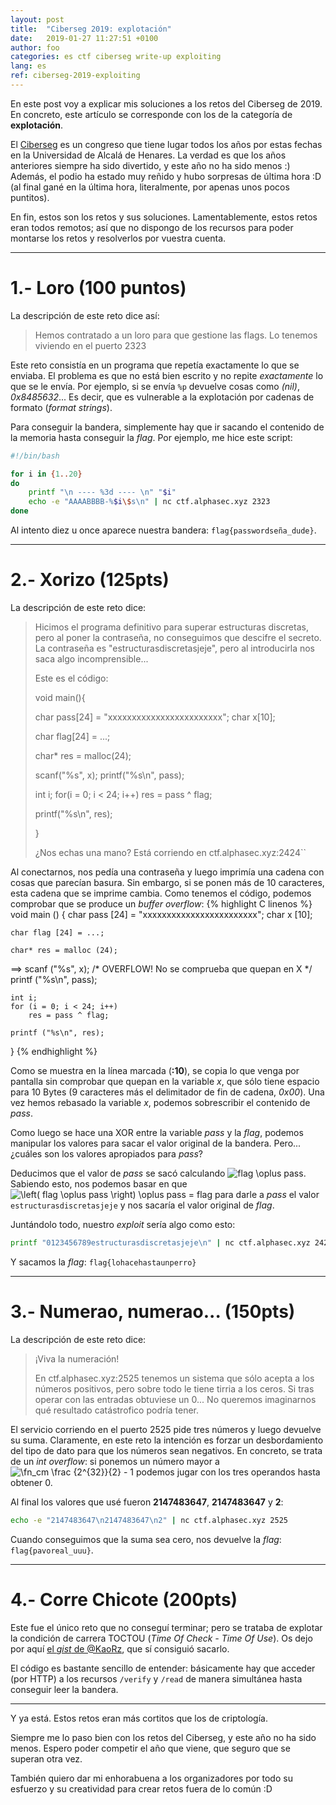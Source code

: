 ```yaml
---
layout: post
title:  "Ciberseg 2019: explotación"
date:	2019-01-27 11:27:51 +0100
author: foo
categories: es ctf ciberseg write-up exploiting
lang: es
ref: ciberseg-2019-exploiting
---
```



En este post voy a explicar mis soluciones a los retos del Ciberseg de 2019. En concreto,
este artículo se corresponde con los de la categoría de **explotación**.

El [Ciberseg](https://ciberseg.uah.es/) es un congreso que tiene lugar todos los años por
estas fechas en la Universidad de Alcalá de Henares. La verdad es que los años anteriores
siempre ha sido divertido, y este año no ha sido menos :) Además, el podio ha estado muy
reñido y hubo sorpresas de última hora :D (al final gané en la última hora,
literalmente, por apenas unos pocos puntitos).


En fin, estos son los retos y sus soluciones. Lamentablemente, estos retos eran todos
remotos; así que no dispongo de los recursos para poder montarse los retos y resolverlos
por vuestra cuenta.

-----------------------------------------------------------------------------------------

# 1.- Loro (100 puntos)

La descripción de este reto dice así:

> Hemos contratado a un loro para que gestione las flags. Lo tenemos viviendo en el
> puerto 2323


Este reto consistía en un programa que repetía exactamente lo que se enviaba. El problema
es que no está bien escrito y no repite _exactamente_ lo que se le envía. Por ejemplo, si
se envía `%p` devuelve cosas como _(nil)_, _0x8485632_... Es decir, que es vulnerable a
la explotación por cadenas de formato (_format strings_).

Para conseguir la bandera, simplemente hay que ir sacando el contenido de la memoria
hasta conseguir la _flag_. Por ejemplo, me hice este script:
```sh
#!/bin/bash

for i in {1..20}
do
	printf "\n ---- %3d ---- \n" "$i"
	echo -e "AAAABBBB-%$i\$s\n" | nc ctf.alphasec.xyz 2323
done
```

Al intento diez u once aparece nuestra bandera: `flag{passwordseña_dude}`.

-----------------------------------------------------------------------------------------

# 2.- Xorizo (125pts)

La descripción de este reto dice:

> Hicimos el programa definitivo para superar estructuras discretas, pero al poner la contraseña, no conseguimos que descifre el secreto. La contraseña es "estructurasdiscretasjeje", pero al introducirla nos saca algo incomprensible...
>
> Este es el código:
>
> void main(){
>
> char pass[24] = "xxxxxxxxxxxxxxxxxxxxxxxx";
> char x[10];
>
> char flag[24] = ...;
>
> char* res = malloc(24);
>
> scanf("%s", x);
> printf("%s\n", pass);
>
> int i;
> for(i = 0; i < 24; i++)
> res = pass ^ flag;
>
> printf("%s\n", res);
>
>
> }
>
>
> ¿Nos echas una mano? Está corriendo en ctf.alphasec.xyz:2424``



Al conectarnos, nos pedía una contraseña y luego imprimía una cadena con cosas que
parecían basura. Sin embargo, si se ponen más de 10 caracteres, esta cadena que se
imprime cambia. Como tenemos el código, podemos comprobar que se produce un
_buffer overflow_:
{% highlight C linenos %}
void main ()
{
	char pass [24] = "xxxxxxxxxxxxxxxxxxxxxxxx";
	char x [10];

	char flag [24] = ...;

	char* res = malloc (24);

==>	scanf ("%s", x);	/* OVERFLOW! No se comprueba que quepan en X */
	printf ("%s\n", pass);

	int i;
	for (i = 0; i < 24; i++)
		res = pass ^ flag;

	printf ("%s\n", res);
}
{% endhighlight %}


Como se muestra en la línea marcada (**:10**), se copia lo que venga por pantalla sin
comprobar que quepan en la variable _x_, que sólo tiene espacio para 10 Bytes (9
caracteres más el delimitador de fin de cadena, _0x00_). Una vez hemos rebasado la
variable _x_, podemos sobrescribir el contenido de _pass_.

Como luego se hace una XOR entre la variable _pass_ y la _flag_, podemos manipular los
valores para sacar el valor original de la bandera. Pero... ¿cuáles son los valores
apropiados para _pass_?

Deducimos que el valor de _pass_ se sacó calculando <img src="https://latex.codecogs.com/svg.latex?\fn_cm%20flag%20\oplus%20pass" class="inline-math" alt="flag \oplus pass">.
Sabiendo esto, nos podemos basar en que <img src="https://latex.codecogs.com/svg.latex?\fn_cm%20\left(%20flag%20\oplus%20pass%20\right)%20\oplus%20pass%20=%20flag" class="inline-math" alt="\left( flag \oplus pass \right) \oplus pass = flag">
para darle a _pass_ el valor `estructurasdiscretasjeje` y nos sacaría el valor original de _flag_.

Juntándolo todo, nuestro _exploit_ sería algo como esto:
```sh
printf "0123456789estructurasdiscretasjeje\n" | nc ctf.alphasec.xyz 2424
```

Y sacamos la _flag_: `flag{lohacehastaunperro}`

-----------------------------------------------------------------------------------------

# 3.- Numerao, numerao... (150pts)

La descripción de este reto dice:
> ¡Viva la numeración!
>
> En ctf.alphasec.xyz:2525 tenemos un sistema que sólo acepta a los números positivos,
> pero sobre todo le tiene tirria a los ceros. Si tras operar con las entradas obtuviese
> un 0... No queremos imaginarnos qué resultado catástrofico podría tener.

El servicio corriendo en el puerto 2525 pide tres números y luego devuelve su suma.
Claramente, en este reto la intención es forzar un desbordamiento del tipo de dato para
que los números sean negativos. En concreto, se trata de un _int overflow_: si ponemos un
número mayor a <img src="https://latex.codecogs.com/svg.latex?\fn_cm%20\frac%20{2^{32}}{2}%20-%201" class="inline-math" alt="\fn_cm \frac {2^{32}}{2} - 1">
podemos jugar con los tres operandos hasta obtener 0.

Al final los valores que usé fueron **2147483647**, **2147483647** y **2**:
```sh
echo -e "2147483647\n2147483647\n2" | nc ctf.alphasec.xyz 2525
```

Cuando conseguimos que la suma sea cero, nos devuelve la _flag_: `flag{pavoreal_uuu}`.


-----------------------------------------------------------------------------------------

# 4.- Corre Chicote (200pts)

Este fue el único reto que no conseguí terminar; pero se trataba de explotar la condición
de carrera TOCTOU (_Time Of Check - Time Of Use_). Os dejo por aquí
[el _gist_ de @KaoRz](https://gist.github.com/KaoRz/44ed827c258054577fc59cd70a9f381d),
que sí consiguió sacarlo.

El código es bastante sencillo de entender: básicamente hay que acceder (por HTTP) a los
recursos `/verify` y `/read` de manera simultánea hasta conseguir leer la bandera.

-----------------------------------------------------------------------------------------

Y ya está. Estos retos eran más cortitos que los de criptología.

Siempre me lo paso bien con los retos del Ciberseg, y este año no ha sido menos. Espero
poder competir el año que viene, que seguro que se superan otra vez.

También quiero dar mi enhorabuena a los organizadores por todo su esfuerzo y su
creatividad para crear retos fuera de lo común :D
